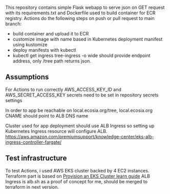 This repository contains simple Flask webapp to serve json on GET request with its requirements.txt and
Dockerfile used to build container for ECR registry. Actions do the following steps on push or pull request to main branch:

- build container and upload it to ECR
- customize image with name based in Kubernetes deployment manifest using kustomize
- deploy manifests with kubectl
- kubectl get ingress tree-ingress -o wide should provide endpoint address, only /tree path returns json.

##  Assumptions
For Actions to run correctly AWS_ACCESS_KEY_ID and AWS_SECRET_ACCESS_KEY secrets need
to be set in repository secrets settings

In order to app be reachable on local.ecosia.org/tree, local.ecosia.org CNAME should point to ALB DNS name

Cluster used for app deployment should use ALB Ingress so setting up Kubernetes Ingress resource will
configure ALB.
https://aws.amazon.com/premiumsupport/knowledge-center/eks-alb-ingress-controller-fargate/

## Test infrastructure
To test Actions, i used AWS EKS cluster backed by 4 EC2 instances.
Terraform part is based on [Provision an EKS Cluster learn guide](https://learn.hashicorp.com/terraform/kubernetes/provision-eks-cluster)
ALB Ingress is alb.sh as a proof of concept for me, should be merged to terraform in next version.
